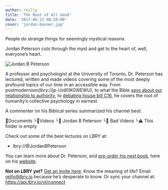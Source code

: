 ```yaml
---
author: reilly
title: 'The Root of All Good'
date: '2017-06-23 00:10:00'
cover: 'jordan-banner.jpg'
---
```

People do strange things for seemingly mystical reasons.
 
Jordan Peterson cuts through the myst and get to the heart of, well, everyone’s heart.
 
![Jordan B Peterson](/img/news/jordan-inline.jpg)
 
A professor and psychologist at the University of Toronto, Dr. Peterson has lectured, written and made videos covering some of the most deeply profound topics of our time in an accessible way. From postmodernism(lbry://jp-Urd0IK0WEWU), to what the Bible [says about our relationship to authority](lbry://jp-R-GPAl-q2QQ), to [debating house bill C16](lbry://jp-KnIAAkSNtqo), he covers the root of humanity’s collective psychology in earnest.

A commenter on his Biblical series summarized his channel best:
 
📂Documents
  └📁Videos
      └📁 Jordan B Peterson
          └📁 Bad Videos
              └⚠️ This folder is empty﻿
 
Check out some of the best lectures on LBRY at:
 
- lbry://@JordanBPeterson
 
You can learn more about Dr. Peterson, and [pre-order his next book](https://jordanbpeterson.com/12-rules-for-life/), here on his [website](https://jordanbpeterson.com/).
 
**Not on LBRY yet?** [Get an invite here](https://lbry.io/get). Know the meaning of life? Email reilly@lbry.io because he’s desperate to know. Or sync your channel at: https://api.lbry.io/yt/connect
